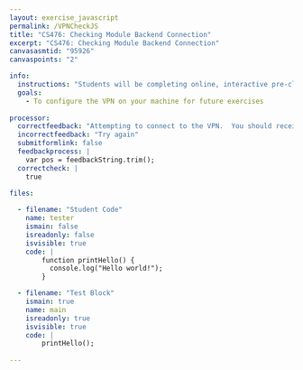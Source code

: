```yaml
---
layout: exercise_javascript
permalink: /VPNCheckJS
title: "CS476: Checking Module Backend Connection"
excerpt: "CS476: Checking Module Backend Connection"
canvasasmtid: "95926"
canvaspoints: "2"

info:
  instructions: "Students will be completing online, interactive pre-class modules to learn topics before class.  Part of these modules will involve completing small code exercises live in the browser to check comprehension.  In order to get credit for completing these exercises correctly, students must either be on campus, or they must be connected to the Ursinus VPN.  If you are off campus, please follow the directions at <a href = \"https://www.ursinus.edu/live/files/3555-uc-vpn\">this link</a> to setup the VPN on your machine (If you have an operating system other than Mac or Windows, please contact me and I can help you).  Once you are either on campus or connected to the VPN, enter your netid and hit the \"run\" button below.  If everything is as it should be, you will get an e-mail confirming your submission, and you will automatically receive 2 points on Canvas.  Otherwise, after about a minute, you will receive a popup error that you are unable to connect."
  goals:
    - To configure the VPN on your machine for future exercises
    
processor:  
  correctfeedback: "Attempting to connect to the VPN.  You should receive an e-mail shortly if it worked" 
  incorrectfeedback: "Try again"
  submitformlink: false
  feedbackprocess: | 
    var pos = feedbackString.trim();
  correctcheck: |
    true
 
files:

  - filename: "Student Code"
    name: tester
    ismain: false
    isreadonly: false
    isvisible: true
    code: | 
        function printHello() {
          console.log("Hello world!");
        }  

  - filename: "Test Block"
    ismain: true
    name: main
    isreadonly: true
    isvisible: true
    code: |
        printHello();
        
---
```

